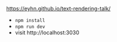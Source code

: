 https://eyhn.github.io/text-rendering-talk/

- `npm install`
- `npm run dev`
- visit http://localhost:3030